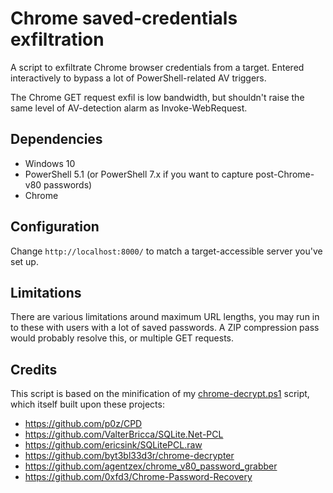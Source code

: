 # Chrome saved-credentials exfiltration

A script to exfiltrate Chrome browser credentials from a target. Entered
interactively to bypass a lot of PowerShell-related AV triggers.

The Chrome GET request exfil is low bandwidth, but shouldn't raise the same
level of AV-detection alarm as Invoke-WebRequest.

## Dependencies

 * Windows 10
 * PowerShell 5.1
(or PowerShell 7.x if you want to capture post-Chrome-v80 passwords)
 * Chrome

## Configuration

Change `http://localhost:8000/` to match a target-accessible server you've set
up.

## Limitations

There are various limitations around maximum URL lengths, you may run in to
these with users with a lot of saved passwords. A ZIP compression pass would
probably resolve this, or multiple GET requests.

## Credits

This script is based on the minification of my
[chrome-decrypt.ps1](https://github.com/thisismyrobot/chrome-decrypt.ps1)
script, which itself built upon these projects:

 * https://github.com/p0z/CPD
 * https://github.com/ValterBricca/SQLite.Net-PCL
 * https://github.com/ericsink/SQLitePCL.raw
 * https://github.com/byt3bl33d3r/chrome-decrypter
 * https://github.com/agentzex/chrome_v80_password_grabber
 * https://github.com/0xfd3/Chrome-Password-Recovery

